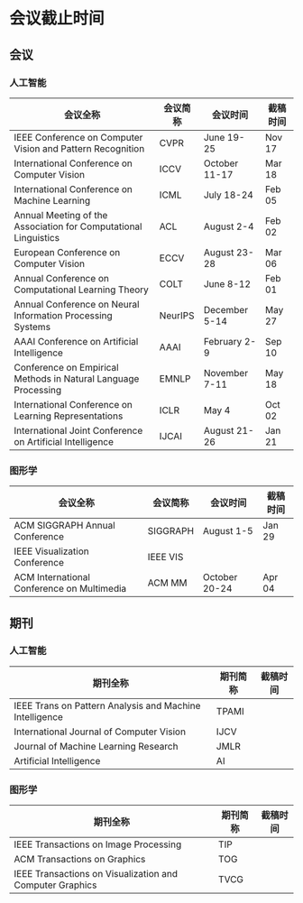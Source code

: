 # 会议截止时间
## 会议
### 人工智能
|会议全称|会议简称|会议时间|截稿时间|
|---|---|---|---|
|IEEE Conference on Computer Vision and Pattern Recognition|CVPR|June 19-25|Nov 17 
|International Conference on Computer Vision|ICCV|October 11-17|Mar 18 
|International Conference on Machine Learning|ICML|July 18-24|Feb 05 
|Annual Meeting of the Association for Computational Linguistics|ACL|August 2-4|Feb 02 
|European Conference on Computer Vision|ECCV|August 23-28|Mar 06
|Annual Conference on Computational Learning Theory|COLT|June 8-12|Feb 01 
|Annual Conference on Neural Information Processing Systems|NeurIPS|December 5-14|May 27 
|AAAI Conference on Artificial Intelligence|AAAI|February 2-9|Sep 10 
|Conference on Empirical Methods in Natural Language Processing|EMNLP|November 7-11|May 18
|International Conference on Learning Representations|ICLR|May 4|Oct 02
|International Joint Conference on Artificial Intelligence |IJCAI|August 21-26|Jan 21

### 图形学
|会议全称|会议简称|会议时间|截稿时间|
|---|---|---|---|
|ACM SIGGRAPH Annual Conference|SIGGRAPH|August 1-5|Jan 29
|IEEE Visualization Conference|IEEE VIS||
|ACM International Conference on Multimedia|ACM MM|October 20-24|Apr 04 

## 期刊
### 人工智能
|期刊全称|期刊简称|截稿时间|
|---|---|---|
|IEEE Trans on Pattern Analysis and Machine Intelligence|TPAMI|
|International Journal of Computer Vision|IJCV|
|Journal of Machine Learning Research |JMLR|
|Artificial Intelligence|AI|

### 图形学
|期刊全称|期刊简称|截稿时间|
|---|---|---|
|IEEE Transactions on Image Processing|TIP|
|ACM Transactions on Graphics|TOG|
|IEEE Transactions on Visualization and Computer Graphics |TVCG|
